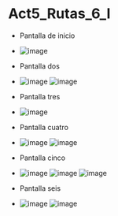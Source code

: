 # Act5_Rutas_6_I
- Pantalla de inicio
- ![image](https://github.com/user-attachments/assets/d1c7801e-4300-4e65-8aa4-d8afe4b04da8)

- Pantalla dos
- ![image](https://github.com/user-attachments/assets/64f690a6-3dd0-4a59-b7c1-1e12b17f1ebe) ![image](https://github.com/user-attachments/assets/aefd55ba-76fd-4f4d-a83b-6fa81b130f62)

- Pantalla tres
- ![image](https://github.com/user-attachments/assets/98ed9304-a70e-428f-b1d4-5a3adf97172b)

- Pantalla cuatro
- ![image](https://github.com/user-attachments/assets/3d439d21-7c9f-4a2f-bce9-45b7a464c2bf) ![image](https://github.com/user-attachments/assets/3adb8c42-969d-4bce-8f46-dd7f8fa1dd69)

- Pantalla cinco
- ![image](https://github.com/user-attachments/assets/6d7e7976-a1e0-4260-9364-e1262d9a059e) ![image](https://github.com/user-attachments/assets/eb6a69c9-365d-4a11-aa04-3b48e6ba14fa) ![image](https://github.com/user-attachments/assets/f51e68dc-e3eb-47e1-8343-6de709d5020a)

- Pantalla seis
- ![image](https://github.com/user-attachments/assets/c702ded9-dda5-4934-91e3-53f996fa105f) ![image](https://github.com/user-attachments/assets/e3a81f09-3d46-4a77-95b6-9159fcc60928)





